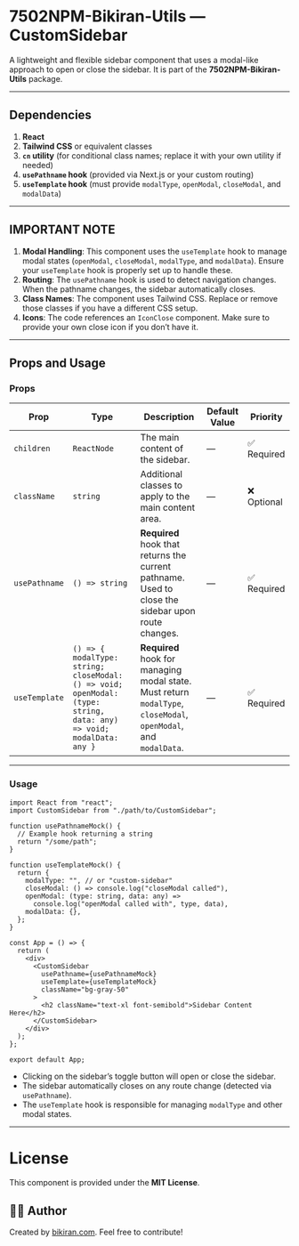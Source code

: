 # 7502NPM-Bikiran-Utils — CustomSidebar

A lightweight and flexible sidebar component that uses a modal-like approach to open or close the sidebar. It is part of the **7502NPM-Bikiran-Utils** package.

---

## Dependencies

1. **React**
2. **Tailwind CSS** or equivalent classes
3. **`cn` utility** (for conditional class names; replace it with your own utility if needed)
4. **`usePathname` hook** (provided via Next.js or your custom routing)
5. **`useTemplate` hook** (must provide `modalType`, `openModal`, `closeModal`, and `modalData`)

---

## IMPORTANT NOTE

1. **Modal Handling**: This component uses the `useTemplate` hook to manage modal states (`openModal`, `closeModal`, `modalType`, and `modalData`). Ensure your `useTemplate` hook is properly set up to handle these.
2. **Routing**: The `usePathname` hook is used to detect navigation changes. When the pathname changes, the sidebar automatically closes.
3. **Class Names**: The component uses Tailwind CSS. Replace or remove those classes if you have a different CSS setup.
4. **Icons**: The code references an `IconClose` component. Make sure to provide your own close icon if you don’t have it.

---

## Props and Usage

### Props

| Prop          | Type                                                                                                                | Description                                                                                                      | Default Value | Priority    |
| ------------- | ------------------------------------------------------------------------------------------------------------------- | ---------------------------------------------------------------------------------------------------------------- | ------------- | ----------- |
| `children`    | `ReactNode`                                                                                                         | The main content of the sidebar.                                                                                 | —             | ✅ Required |
| `className`   | `string`                                                                                                            | Additional classes to apply to the main content area.                                                            | —             | ❌ Optional |
| `usePathname` | `() => string`                                                                                                      | **Required** hook that returns the current pathname. Used to close the sidebar upon route changes.               | —             | ✅ Required |
| `useTemplate` | `() => { modalType: string; closeModal: () => void; openModal: (type: string, data: any) => void; modalData: any }` | **Required** hook for managing modal state. Must return `modalType`, `closeModal`, `openModal`, and `modalData`. | —             | ✅ Required |

---

### Usage

```tsx
import React from "react";
import CustomSidebar from "./path/to/CustomSidebar";

function usePathnameMock() {
  // Example hook returning a string
  return "/some/path";
}

function useTemplateMock() {
  return {
    modalType: "", // or "custom-sidebar"
    closeModal: () => console.log("closeModal called"),
    openModal: (type: string, data: any) =>
      console.log("openModal called with", type, data),
    modalData: {},
  };
}

const App = () => {
  return (
    <div>
      <CustomSidebar
        usePathname={usePathnameMock}
        useTemplate={useTemplateMock}
        className="bg-gray-50"
      >
        <h2 className="text-xl font-semibold">Sidebar Content Here</h2>
      </CustomSidebar>
    </div>
  );
};

export default App;
```

- Clicking on the sidebar’s toggle button will open or close the sidebar.
- The sidebar automatically closes on any route change (detected via `usePathname`).
- The `useTemplate` hook is responsible for managing `modalType` and other modal states.

---

# License

This component is provided under the **MIT License**.

## 👨‍💻 **Author**

Created by [bikiran.com](https://bikiran.com/). Feel free to contribute!
